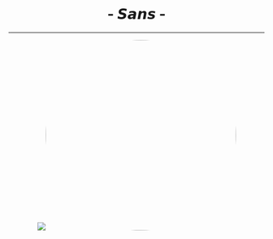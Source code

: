 <h1 align="center"> - 𝙎𝙖𝙣𝙨 - </h1>

---

<div align="center">
  <a href="https://discord.com/users/733266850313404476">
    <img src="https://lanyard.cnrad.dev/api/942113101556375582"><img src="https://i.imgur.com/H44wJ1B.png" width="375" style="border-radius:50%">
  </a>
</div>
